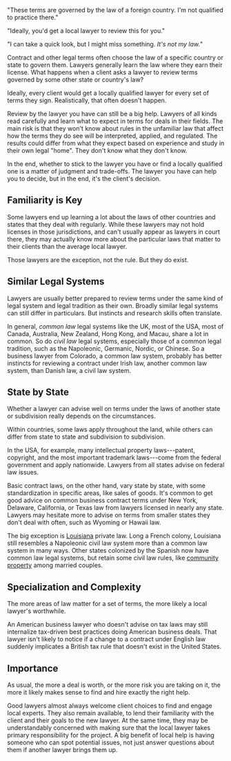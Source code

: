 "These terms are governed by the law of a foreign country.  I'm not qualified to practice there."

"Ideally, you'd get a local lawyer to review this for you."

"I can take a quick look, but I might miss something.  _It's not my law._"

Contract and other legal terms often choose the law of a specific country or state to govern them.  Lawyers generally learn the law where they earn their license.  What happens when a client asks a lawyer to review terms governed by some other state or country's law?

Ideally, every client would get a locally qualified lawyer for every set of terms they sign.  Realistically, that often doesn't happen.

Review by the lawyer you have can still be a big help.  Lawyers of all kinds read carefully and learn what to expect in terms for deals in their fields.  The main risk is that they won't know about rules in the unfamiliar law that affect how the terms they do see will be interpreted, applied, and regulated.  The results could differ from what they expect based on experience and study in their own legal "home".  They don't know what they don't know.

In the end, whether to stick to the lawyer you have or find a locally qualified one is a matter of judgment and trade-offs.  The lawyer you have can help you to decide, but in the end, it's the client's decision.

<h2 id="familiarity">Familiarity is Key</h2>

Some lawyers end up learning a lot about the laws of other countries and states that they deal with regularly.  While these lawyers may not hold licenses in those jurisdictions, and can't usually appear as lawyers in court there, they may actually know more about the particular laws that matter to their clients than the average local lawyer.

Those lawyers are the exception, not the rule.  But they do exist.

<h2 id="similarity">Similar Legal Systems</h2>

Lawyers are usually better prepared to review terms under the same kind of legal system and legal tradition as their own.  Broadly similar legal systems can still differ in particulars.  But instincts and research skills often translate.

In general, <dfn>common law</dfn> legal systems like the UK, most of the USA, most of Canada, Australia, New Zealand, Hong Kong, and Macau, share a lot in common.  So do <dfn>civil law</dfn> legal systems, especially those of a common legal tradition, such as the Napoleonic, Germanic, Nordic, or Chinese.  So a business lawyer from Colorado, a common law system, probably has better instincts for reviewing a contract under Irish law, another common law system, than Danish law, a civil law system.

<h2 id="states">State by State</h3>

Whether a lawyer can advise well on terms under the laws of another state or subdivision really depends on the circumstances.

Within countries, some laws apply throughout the land, while others can differ from state to state and subdivision to subdivision.

In the USA, for example, many intellectual property laws---patent, copyright, and the most important trademark laws---come from the federal government and apply nationwide.  Lawyers from all states advise on federal law issues.

Basic contract laws, on the other hand, vary state by state, with some standardization in specific areas, like sales of goods.  It's common to get good advice on common business contract terms under New York, Delaware, California, or Texas law from lawyers licensed in nearly any state.  Lawyers may hesitate more to advise on terms from smaller states they don't deal with often, such as Wyoming or Hawaii law.

The big exception is [Louisiana](https://en.wikipedia.org/wiki/Law_of_Louisiana) private law.  Long a French colony, Louisiana still resembles a Napoleonic civil law system more than a common law system in many ways.  Other states colonized by the Spanish now have common law legal systems, but retain some civil law rules, like [community property](https://en.wikipedia.org/wiki/Community_property) among married couples.

<h2 id="specialization">Specialization and Complexity</h2>

The more areas of law matter for a set of terms, the more likely a local lawyer's worthwhile.

An American business lawyer who doesn't advise on tax laws may still internalize tax-driven best practices doing American business deals.  That lawyer isn't likely to notice if a change to a contract under English law suddenly implicates a British tax rule that doesn't exist in the United States.

<h2 id="importance">Importance</h2>

As usual, the more a deal is worth, or the more risk you are taking on it, the more it likely makes sense to find and hire exactly the right help.

Good lawyers almost always welcome client choices to find and engage local experts.  They also remain available, to lend their familiarity with the client and their goals to the new lawyer.  At the same time, they may be understandably concerned with making sure that the local lawyer takes primary responsibility for the project.  A big benefit of local help is having someone who can spot potential issues, not just answer questions about them if another lawyer brings them up.
